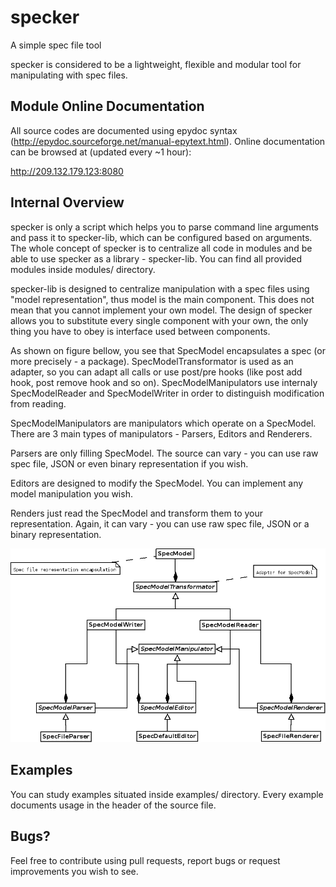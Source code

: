 # specker
A simple spec file tool

specker is considered to be a lightweight, flexible and modular tool for
manipulating with spec files.

## Module Online Documentation

All source codes are documented using epydoc syntax
(http://epydoc.sourceforge.net/manual-epytext.html). Online documentation can
be browsed at (updated every ~1 hour):

http://209.132.179.123:8080

## Internal Overview

specker is only a script which helps you to parse command line arguments and
pass it to specker-lib, which can be configured based on arguments. The whole
concept of specker is to centralize all code in modules and be able to use
specker as a library - specker-lib. You can find all provided modules inside
modules/ directory.

specker-lib is designed to centralize manipulation with a spec files using "model
representation", thus model is the main component. This does not mean that you
cannot implement your own model. The design of specker allows you to substitute
every single component with your own, the only thing you have to obey is
interface used between components.

As shown on figure bellow, you see that SpecModel encapsulates a spec (or more
precisely - a package). SpecModelTransformator is used as an adapter, so you can
adapt all calls or use post/pre hooks (like post add hook, post remove hook and
so on). SpecModelManipulators use internaly SpecModelReader and SpecModelWriter
in order to distinguish modification from reading.

SpecModelManipulators are manipulators which operate on a SpecModel. There are
3 main types of manipulators - Parsers, Editors and Renderers.

Parsers are only filling SpecModel. The source can vary - you can use raw spec
file, JSON or even binary representation if you wish.

Editors are designed to modify the SpecModel. You can implement any model
manipulation you wish.

Renders just read the SpecModel and transform them to your representation.
Again, it can vary - you can use raw spec file, JSON or a binary representation.

![Design overview](fig/design_overview.png "Design overview")

## Examples

You can study examples situated inside examples/ directory. Every example
documents usage in the header of the source file.

## Bugs?

Feel free to contribute using pull requests, report bugs or request improvements
you wish to see.


